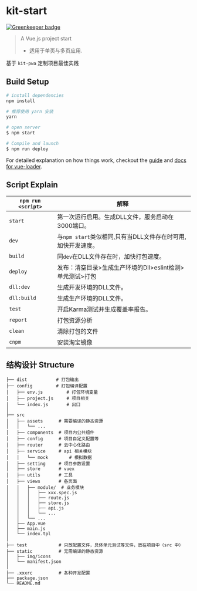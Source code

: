 # kit-start

[![Greenkeeper badge](https://badges.greenkeeper.io/jskit/kit-start.svg)](https://greenkeeper.io/)

> A Vue.js project start
> - 适用于单页与多页应用.

基于 `kit-pwa` 定制项目最佳实践

## Build Setup

``` bash
# install dependencies
npm install

# 推荐使用 yarn 安装
yarn

# open server
$ npm start

# Compile and launch
$ npm run deploy
```

For detailed explanation on how things work, checkout the [guide](http://vuejs-templates.github.io/webpack/) and [docs for vue-loader](http://vuejs.github.io/vue-loader).

## Script Explain

|`npm run <script>`|解释|
|------------------|-----------|
|`start`|第一次运行启用。生成DLL文件，服务启动在3000端口。|
|`dev`|与`npm start`类似相同,只有当DLL文件存在时可用,加快开发速度。|
|`build`|同`dev`在DLL文件存在时，加快打包速度。|
|`deploy`|发布：清空目录>生成生产环境的Dll>eslint检测>单元测试>打包|
|`dll:dev`|生成开发环境的DLL文件。|
|`dll:build`|生成生产环境的DLL文件。|
|`test`|开启Karma测试并生成覆盖率报告。|
|`report`|打包资源分析|
|`clean`|清除打包的文件|
|`cnpm`|安装淘宝镜像|

## 结构设计 Structure

```shell
├── dist           # 打包输出
├── config         # 打包编译配置
│   ├── env.js         # 打包环境变量
│   ├── project.js     # 项目相关
│   └── index.js       # 出口
│
├── src
│   ├── assets      # 需要编译的静态资源
│   │   └── ...
│   ├── components  # 项目内公共组件
│   ├── config      # 项目自定义配置等
│   ├── router      # 去中心化路由
│   ├── service     # api 相关模块
│   │   └── mock        # 模拟数据
│   ├── setting     # 项目参数设置
│   ├── store       # vuex
│   ├── utils       # 工具
│   ├── views       # 各页面
│   │   ├── module/  # 业务模块
│   │   │   ├── xxx.spec.js
│   │   │   ├── route.js
│   │   │   ├── store.js
│   │   │   ├── api.js
│   │   │   └── ...
│   │   └── ...
│   ├── App.vue
│   ├── main.js
│   └── index.tpl
│
├── test            # 只放配置文件，具体单元测试等文件，放在项目中（src 中）
├── static          # 无需编译的静态资源
│   ├── img/icons
│   └── manifest.json
│
├── .xxxrc          # 各种开发配置
├── package.json
└── README.md
```
